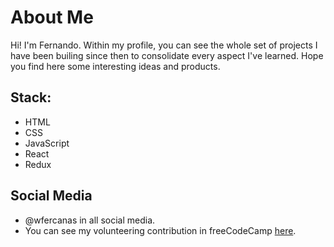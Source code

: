 # About Me
Hi! I'm Fernando.
Within my profile, you can see the whole set of projects I have been builing since then to consolidate every aspect I've learned. Hope you find here some interesting ideas and products.

## Stack: 
- HTML
- CSS
- JavaScript
- React
- Redux

## Social Media
- @wfercanas in all social media.
- You can see my volunteering contribution in freeCodeCamp [here](https://www.freecodecamp.org/espanol/news/author/wfercanas/).
